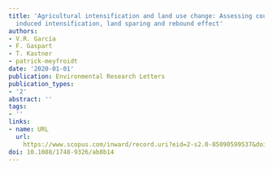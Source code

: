```yaml
---
title: 'Agricultural intensification and land use change: Assessing country-level
  induced intensification, land sparing and rebound effect'
authors:
- V.R. García
- F. Gaspart
- T. Kastner
- patrick-meyfroidt
date: '2020-01-01'
publication: Environmental Research Letters
publication_types:
- '2'
abstract: ''
tags:
- ''
links:
- name: URL
  url: 
    https://www.scopus.com/inward/record.uri?eid=2-s2.0-85090599537&doi=10.1088%2f1748-9326%2fab8b14&partnerID=40&md5=8052725fcd9805f8ef9f1760a582a2e5
doi: 10.1088/1748-9326/ab8b14
---
```

